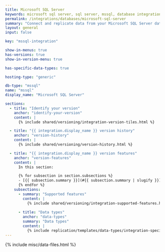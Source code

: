 ```yaml
---
title: Microsoft SQL Server
keywords: microsoft sql server, sql server, mssql, database integration, etl mssql, mssql etl, sql server etl
permalink: /integrations/databases/microsoft-sql-server
summary: "Connect and replicate data from your Microsoft SQL Server database using Stitch's Microsoft SQL Server integration."
layout: general
input: false

key: "mssql-integration"

show-in-menus: true
has-versions: true
show-in-version-menu: true

has-specific-data-types: true

hosting-type: "generic"

db-type: "mssql"
name: "mssql"
display_name: "Microsoft SQL Server"

sections:
  - title: "Identify your version"
    anchor: "identify-your-version"
    content: |
      {% include shared/versioning/integration-version-tiles.html %}

  - title: "{{ integration.display_name }} version history"
    anchor: "version-history"
    content: |
      {% include shared/versioning/version-history.html %}

  - title: "{{ integration.display_name }} version features"
    anchor: "version-features"
    content: |
      In this section:

      {% for subsection in section.subsections %}
      - [{{ subsection.summary }}](#{{ subsection.summary | slugify }})
      {% endfor %}
    subsections:
      - summary: "Supported features"
        content: |
          {% include shared/versioning/integration-supported-features.html type="version-comparison" feature-type="databases" %}
      
      - title: "Data types"
        anchor: "data-types"
        summary: "Data types"
        content: |
          {% include replication/templates/data-types/integration-specific-data-types.html version="1.0" specific-types=true display-intro=true %}
---
```

{% include misc/data-files.html %}